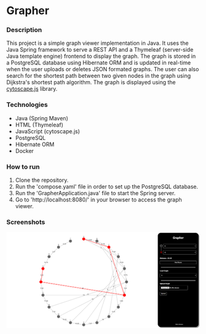 # Grapher


### Description
This project is a simple graph viewer implementation in Java. It uses the Java Spring framework to serve a REST API and a Thymeleaf (server-side Java template engine) frontend to display the graph. 
The graph is stored in a PostgreSQL database using Hibernate ORM and is updated in real-time when the user uploads or deletes JSON formated graphs. 
The user can also search for the shortest path between two given nodes in the graph using Dijkstra's shortest path algorithm. 
The graph is displayed using the [cytoscape.js](https://js.cytoscape.org/) library.

### Technologies
- Java (Spring Maven)
- HTML (Thymeleaf)
- JavaScript (cytoscape.js)
- PostgreSQL
- Hibernate ORM
- Docker

### How to run
1. Clone the repository.
2. Run the 'compose.yaml' file in order to set up the PostgreSQL database.
3. Run the 'GrapherApplication.java' file to start the Spring server.
4. Go to 'http://localhost:8080/' in your browser to access the graph viewer.

### Screenshots
![Screenshot](imgs/main.png)
